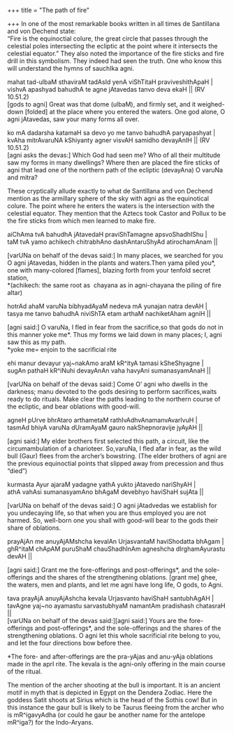 +++
title = "The path of fire"

+++
In one of the most remarkable books written in all times de Santillana
and von Dechend state:  
“Fire is the equinoctial colure, the great circle that passes through
the celestial poles intersecting the ecliptic at the point where it
intersects the celestial equator.” They also noted the importance of the
fire sticks and fire drill in this symbolism. They indeed had seen the
truth. One who know this will understand the hymns of sauchIka agni.

mahat tad-ulbaM sthaviraM tadAsId yenA viShTitaH praviveshithApaH |  
vishvA apashyad bahudhA te agne jAtavedas tanvo deva ekaH || (RV
10.51.2)  
\[gods to agni\] Great was that dome (ulbaM), and firmly set, and it
weighed-down \[folded\] at the place where you entered the waters. One
god alone, O agni jAtavedas, saw your many forms all over.

ko mA dadarsha katamaH sa devo yo me tanvo bahudhA paryapashyat |  
kvAha mitrAvaruNA kShiyanty agner visvAH samidho devayAnIH || (RV
10.51.2)  
\[agni asks the devas:\] Which God had seen me? Who of all their
multitude saw my forms in many dwellings? Where then are placed the fire
sticks of agni that lead one of the northern path of the ecliptic
(devayAna) O varuNa and mitra?

These cryptically allude exactly to what de Santillana and von Dechend
mention as the armillary sphere of the sky with agni as the equinotical
colure. The point where he enters the waters is the intersection with
the celestial equator. They mention that the Aztecs took Castor and
Pollux to be the fire sticks from which men learned to make fire.

aiChAma tvA bahudhA jAtavedaH praviShTamagne apsvoShadhIShu |  
taM tvA yamo achikech chitrabhAno dashAntaruShyAd atirochamAnam ||

\[varUNa on behalf of the devas said:\] In many places, we searched for
you O agni jAtavedas, hidden in the plants and waters.Then yama piled
you\*, one with many-colored \[flames\], blazing forth from your tenfold
secret station,  
\*(achikech: the same root as  chayana as in agni-chayana the piling of
fire altar)

hotrAd ahaM varuNa bibhyadAyaM nedeva mA yunajan natra devAH |  
tasya me tanvo bahudhA niviShTA etam arthaM nachiketAham agniH ||

\[agni said:\] O varuNa, I fled in fear from the sacrifice,so that gods
do not in this manner yoke me\*. Thus my forms we laid down in many
places; I, agni saw this as my path.  
\*yoke me= enjoin to the sacrificial rite

ehi manur devayur yaj\~nakAmo araM kR^ityA tamasi kSheShyagne |  
sugAn pathaH kR^iNuhi devayAnAn vaha havyAni sumanasyamAnaH ||

\[varUNa on behalf of the devas said:\] Come O’ agni who dwells in the
darkness; manu devoted to the gods desiring to perform sacrifices,waits
ready to do rituals. Make clear the paths leading to the northern course
of the ecliptic, and bear oblations with good-will.

agneH pUrve bhrAtaro arthametaM rathIvAdhvAnamanvAvarIvuH |  
tasmAd bhiyA varuNa dUramAyaM gauro nakShepnoravije jyAyAH ||

\[agni said:\] My elder brothers first selected this path, a circuit,
like the circumambulation of a charioteer. So,varuNa, I fled afar in
fear, as the wild bull (Gaur) flees from the archer’s bowstring. (The
elder brothers of agni are the previous equinoctial points that slipped
away from precession and thus “died”)

kurmasta Ayur ajaraM yadagne yathA yukto jAtavedo nariShyAH |  
athA vahAsi sumanasyamAno bhAgaM devebhyo haviShaH sujAta ||

\[varUNa on behalf of the devas said:\] O agni jAtadvedas we establish
for you undecaying life, so that when you are thus employed you are not
harmed. So, well-born one you shall with good-will bear to the gods
their share of oblations.

prayAjAn me anuyAjAMshcha kevalAn UrjasvantaM haviShodatta bhAgam |  
ghR^itaM chApAM puruShaM chauShadhInAm agneshcha dIrghamAyurastu devAH
||

\[agni said:\] Grant me the fore-offerings and post-offerings\*, and the
sole-offerings and the shares of the strengthening oblations. \[grant
me\] ghee, the waters, men and plants, and let me agni have long life, O
gods, to Agni.

tava prayAjA anuyAjAshcha kevala Urjasvanto haviShaH santubhAgAH |  
tavAgne yaj\~no ayamastu sarvastubhyaM namantAm pradishash chatasraH
||  
\[varUNa on behalf of the devas said:\]\[agni said:\] Yours are the
fore-offerings and post-offerings\*, and the sole-offerings and the
shares of the strengthening oblations. O agni let this whole sacrificial
rite belong to you, and let the four directions bow before thee.

\*The fore- and after-offerings are the pra-yAjas and anu-yAja oblations
made in the aprI rite. The kevala is the agni-only offering in the main
course of the ritual.

The mention of the archer shooting at the bull is important. It is an
ancient motif in myth that is depicted in Egypt on the Dendera Zodiac.
Here the goddess Satit shoots at Sirius which is the head of the Sothis
cow\! But in this instance the gaur bull is likely to be Taurus fleeing
from the archer who is mR^igavyAdha (or could he gaur be another name
for the antelope mR^iga?) for the Indo-Aryans.
